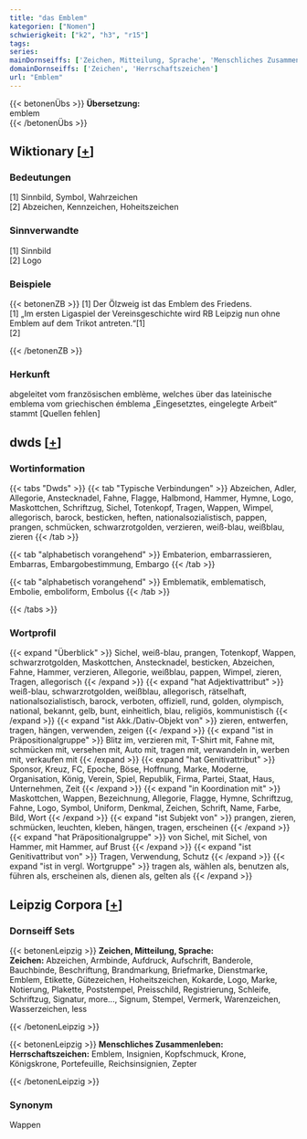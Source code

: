 ```yaml
---
title: "das Emblem"
kategorien: ["Nomen"]
schwierigkeit: ["k2", "h3", "r15"]
tags:
series:
mainDornseiffs: ['Zeichen, Mitteilung, Sprache', 'Menschliches Zusammenleben']
domainDornseiffs: ['Zeichen', 'Herrschaftszeichen']
url: "Emblem"
---
```


{{< betonenÜbs >}}
**Übersetzung:**  
emblem  
{{< /betonenÜbs >}}

## Wiktionary [[+](https://de.wiktionary.org/wiki/Emblem)]

### Bedeutungen
[1] Sinnbild, Symbol, Wahrzeichen  
[2] Abzeichen, Kennzeichen, Hoheitszeichen  

### Sinnverwandte
[1] Sinnbild  
[2]  Logo  

### Beispiele
{{< betonenZB >}}
[1] Der Ölzweig ist das Emblem des Friedens.  
[1] „Im ersten Ligaspiel der Vereinsgeschichte wird RB Leipzig nun ohne Emblem auf dem Trikot antreten.“[1]  
[2]  

{{< /betonenZB >}}
### Herkunft
abgeleitet vom französischen emblème, welches über das lateinische emblema vom griechischen émblema „Eingesetztes, eingelegte Arbeit“ stammt [Quellen fehlen]  



## dwds [[+](https://www.dwds.de/wb/Emblem)]

### Wortinformation
{{< tabs "Dwds" >}}
{{< tab "Typische Verbindungen" >}}
Abzeichen, Adler, Allegorie, Anstecknadel, Fahne, Flagge, Halbmond, Hammer, Hymne, Logo, Maskottchen, Schriftzug, Sichel, Totenkopf, Tragen, Wappen, Wimpel, allegorisch, barock, besticken, heften, nationalsozialistisch, pappen, prangen, schmücken, schwarzrotgolden, verzieren, weiß-blau, weißblau, zieren
{{< /tab >}}

{{< tab "alphabetisch vorangehend" >}}
Embaterion, embarrassieren, Embarras, Embargobestimmung, Embargo
{{< /tab >}}

{{< tab "alphabetisch vorangehend" >}}
Emblematik, emblematisch, Embolie, emboliform, Embolus
{{< /tab >}}

{{< /tabs >}}

### Wortprofil
{{< expand "Überblick" >}} Sichel, weiß-blau, prangen, Totenkopf, Wappen, schwarzrotgolden, Maskottchen, Anstecknadel, besticken, Abzeichen, Fahne, Hammer, verzieren, Allegorie, weißblau, pappen, Wimpel, zieren, Tragen, allegorisch {{< /expand >}}
{{< expand "hat Adjektivattribut" >}} weiß-blau, schwarzrotgolden, weißblau, allegorisch, rätselhaft, nationalsozialistisch, barock, verboten, offiziell, rund, golden, olympisch, national, bekannt, gelb, bunt, einheitlich, blau, religiös, kommunistisch {{< /expand >}}
{{< expand "ist Akk./Dativ-Objekt von" >}} zieren, entwerfen, tragen, hängen, verwenden, zeigen {{< /expand >}}
{{< expand "ist in Präpositionalgruppe" >}} Blitz im, verzieren mit, T-Shirt mit, Fahne mit, schmücken mit, versehen mit, Auto mit, tragen mit, verwandeln in, werben mit, verkaufen mit {{< /expand >}}
{{< expand "hat Genitivattribut" >}} Sponsor, Kreuz, FC, Epoche, Böse, Hoffnung, Marke, Moderne, Organisation, König, Verein, Spiel, Republik, Firma, Partei, Staat, Haus, Unternehmen, Zeit {{< /expand >}}
{{< expand "in Koordination mit" >}} Maskottchen, Wappen, Bezeichnung, Allegorie, Flagge, Hymne, Schriftzug, Fahne, Logo, Symbol, Uniform, Denkmal, Zeichen, Schrift, Name, Farbe, Bild, Wort {{< /expand >}}
{{< expand "ist Subjekt von" >}} prangen, zieren, schmücken, leuchten, kleben, hängen, tragen, erscheinen {{< /expand >}}
{{< expand "hat Präpositionalgruppe" >}} von Sichel, mit Sichel, von Hammer, mit Hammer, auf Brust {{< /expand >}}
{{< expand "ist Genitivattribut von" >}} Tragen, Verwendung, Schutz {{< /expand >}}
{{< expand "ist in vergl. Wortgruppe" >}} tragen als, wählen als, benutzen als, führen als, erscheinen als, dienen als, gelten als {{< /expand >}}

## Leipzig Corpora [[+](https://corpora.uni-leipzig.de/en/res?word=Emblem&corpusId=deu_newscrawl-public_2018)]

### Dornseiff Sets
{{< betonenLeipzig >}}
**Zeichen, Mitteilung, Sprache:**  
**Zeichen:** Abzeichen, Armbinde, Aufdruck, Aufschrift, Banderole, Bauchbinde, Beschriftung, Brandmarkung, Briefmarke, Dienstmarke, Emblem, Etikette, Gütezeichen, Hoheitszeichen, Kokarde, Logo, Marke, Notierung, Plakette, Poststempel, Preisschild, Registrierung, Schleife, Schriftzug, Signatur, more..., Signum, Stempel, Vermerk, Warenzeichen, Wasserzeichen, less  

{{< /betonenLeipzig >}}


{{< betonenLeipzig >}}
**Menschliches Zusammenleben:**  
**Herrschaftszeichen:** Emblem, Insignien, Kopfschmuck, Krone, Königskrone, Portefeuille, Reichsinsignien, Zepter  

{{< /betonenLeipzig >}}

### Synonym
Wappen

